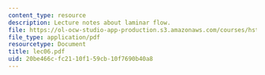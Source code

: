 ```yaml
---
content_type: resource
description: Lecture notes about laminar flow.
file: https://ol-ocw-studio-app-production.s3.amazonaws.com/courses/hst-410j-projects-in-microscale-engineering-for-the-life-sciences-spring-2007/20be466cfc2110f159cb10f7690b40a8_lec06.pdf
file_type: application/pdf
resourcetype: Document
title: lec06.pdf
uid: 20be466c-fc21-10f1-59cb-10f7690b40a8
---
```

